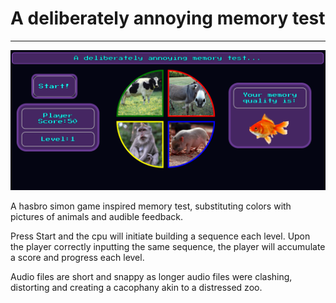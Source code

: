 # A deliberately annoying memory test

---
![memtest](memorytest.png)

A hasbro simon game inspired memory test, substituting colors with pictures of animals and audible feedback.

Press Start and the cpu will initiate building a sequence each level. Upon the player correctly inputting the same sequence, the player will accumulate a score and progress each level.

Audio files are short and snappy as longer audio files were clashing, distorting and creating a cacophany akin to a distressed zoo.
